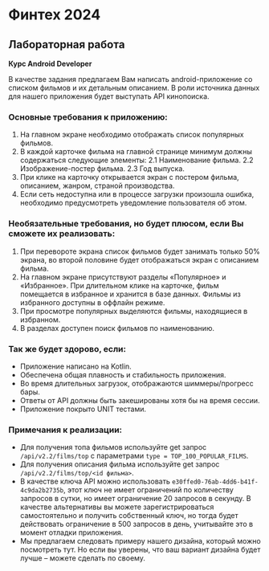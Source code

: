 # Финтех 2024

## Лабораторная работа
**Курс Android Developer**

В качестве задания предлагаем Вам написать android-приложение со списком фильмов и их детальным описанием. В роли источника данных для нашего приложения будет выступать API кинопоиска.

### Основные требования к приложению:
1. На главном экране необходимо отображать список популярных фильмов.
2. В каждой карточке фильма на главной странице минимум должны содержаться следующие элементы:
   2.1 Наименование фильма.
   2.2 Изображение-постер фильма.
   2.3 Год выпуска.
3. При клике на карточку открывается экран с постером фильма, описанием, жанром, страной производства.
4. Если сеть недоступна или в процессе загрузки произошла ошибка, необходимо предусмотреть уведомление пользователя об этом.

### Необязательные требования, но будет плюсом, если Вы сможете их реализовать:
1. При перевороте экрана список фильмов будет занимать только 50% экрана, во второй половине будет отображаться экран с описанием фильма.
2. На главном экране присутствуют разделы «Популярное» и «Избранное». При длительном клике на карточке, фильм помещается в избранное и хранится в базе данных. Фильмы из избранного доступны в оффлайн режиме.
3. При просмотре популярных выделяются фильмы, находящиеся в избранном.
4. В разделах доступен поиск фильмов по наименованию.

### Так же будет здорово, если:
* Приложение написано на Kotlin.
* Обеспечена общая плавность и стабильность приложения.
* Во время длительных загрузок, отображаются шиммеры/прогресс бары.
* Ответы от API должны быть закешированы хотя бы на время сессии.
* Приложение покрыто UNIT тестами.

### Примечания к реализации:
* Для получения топа фильмов используйте get запрос `/api/v2.2/films/top` с параметрами `type = TOP_100_POPULAR_FILMS`.
* Для получения описания фильма используйте get запрос `/api/v2.2/films/top/<id фильма>`.
* В качестве ключа API можно использовать `e30ffed0-76ab-4dd6-b41f-4c9da2b2735b`, этот ключ не имеет ограничений по количеству запросов в сутки, но имеет ограничение 20 запросов в секунду. В качестве альтернативы вы можете зарегистрироваться самостоятельно и получить собственный ключ, но тогда будет действовать ограничение в 500 запросов в день, учитывайте это в момент отладки приложения.
* Мы предлагаем следовать примеру нашего дизайна, который можно посмотреть тут. Но если вы уверены, что ваш вариант дизайна будет лучше – можете сделать по своему.


